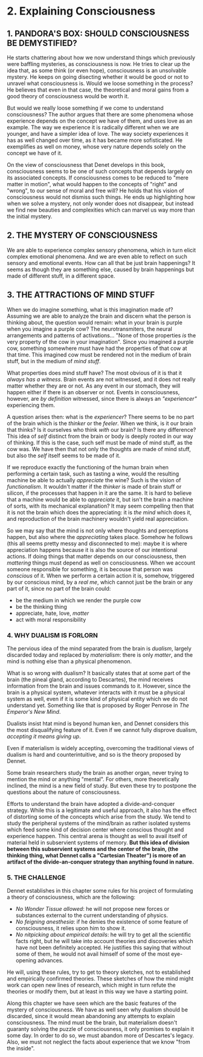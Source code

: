 # 2. Explaining Consciousness

## 1. PANDORA'S BOX: SHOULD CONSCIOUSNESS BE DEMYSTIFIED?

He starts chattering about how we now understand things which previously were baffling mysteries, as consciousness is now. He tries to clear up the idea that, as some think (or even hope), consciousness is an unsolvable mystery. He keeps on going disecting whether it would be good or not to unravel what consciousness is. Would we loose something in the process? He believes that even in that case, the theoretical and moral gains from a good theory of consciousness would be worth it.

But would we really loose something if we come to understand consciousness? The author argues that there are some phenomena whose experience depends on the concept we have of them, and uses love as an example. The way we experience it is radically different when we are younger, and have a simpler idea of love. The way society experiences it has as well changed over time, as it has became more sofisticated. He exemplifies as well on money, whose very nature depends solely on the concept we have of it.

On the view of consciousness that Denet develops in this book, consciousness seems to be one of such concepts that depends largely on its associated concepts. If consciousness comes to be reduced to "mere matter in motion", what would happen to the concepts of "right" and "wrong", to our sense of moral and free will? He holds that his vision of consciousness would not dismiss such things. He ends up highlighting how when we solve a mystery, not only wonder does not disappear, but instead we find new beauties and complexities which can marvel us way more than the initial mystery.

## 2. THE MYSTERY OF CONSCIOUSNESS

We are able to experience complex sensory phenomena, which in turn elicit complex emotional phenomena. And we are even able to reflect on such sensory and emotional events. How can all that be just brain happenings? It seems as though they are something else, caused by brain happenings but made of different stuff, in a different space.

## 3. THE ATTRACTIONS OF MIND STUFF

When we do imagine something, what is this imagination made of? Assuming we are able to analyze the brain and discern what the person is thinking about, the question would remain: what in your brain is purple when you imagine a purple cow? The neurotransmiters, the neural arrangements and patterns of activations... "None of those properties *is* the very property of the cow in your imagination". Since you imagined a purple cow, something somewhere must have had the properties of that cow at that time. This imagined cow must be rendered not in the medium of brain stuff, but in the medium of *mind stuff*.

What properties does mind stuff have? The most obvious of it is that it *always has a witness*. Brain events are not witnessed, and it does not really matter whether they are or not. As any event in our stomach, they will happen either if there is an observer or not. Events in consciousness, however, are *by definition* witnessed, since there is always an *"experiencer"* experiencing them.

A question arises then: what is the *experiencer*? There seems to be no part of the brain which is the *thinker* or the *feeler*. When we think, is it our brain that thinks? Is it ourselves who think *with* our brain? Is there any difference? This idea of *self* distinct from the brain or body is deeply rooted in our way of thinking. If this is the case, such self must be made of mind stuff, as the cow was. We have then that not only the thoughts are made of mind stuff, but also the *self* itself seems to be made of it.

If we reproduce exactly the functioning of the human brain when performing a certain task, such as tasting a wine, would the resulting machine be able to actually *appreciate* the wine? Such is the vision of *functionalism*. It wouldn't matter if the *thinker* is made of brain stuff or silicon, if the processes that happen in it are the same. It is hard to believe that a machine would be able to *appreciate* it, but isn't the brain a machine of sorts, with its mechanical explanation? It may seem compelling then that it is not the brain which does the appreciating: it is *the mind* which does it, and reproduction of the brain machinery wouldn't yield real appreciation.

So we may say that the mind is not only where thoughts and perceptions happen, but also where the *appreciating* takes place. Somehow he follows (this all seems pretty messy and disconnected to me): maybe it is where appreciation happens because it is also the source of our intentional actions. If doing things that matter depends on our consciousness, then *mattering* things must depend as well on consciousness. When we account someone responsible for something, it is becouse that person was *conscious* of it. When we perform a certain action it is, somehow, triggered by our conscious mind, by a *real me*, which cannot just be the brain or any part of it, since no part of the brain could:

- be the medium in which we render the purple cow
- be the thinking thing
- appreciate, hate, love, *matter*
- act with moral responsibility

### 4. WHY DUALISM IS FORLORN

The pervious idea of the mind separated from the brain is *dualism*, largely discarded today and replaced by *materialism*: there is only *matter*, and the mind is nothing else than a physical phenomenon.

What is so wrong with dualism? It basically states that at some part of the brain (the pineal gland, according to Descartes), the mind receives information from the brain and issues commands to it. However, since the brain is a physical system, whatever interacts with it must be a physical system as well, even if it is some kind of physical entity which we do not understand yet. Something like that is proposed by Roger Penrose in *The Emperor's New Mind*.

Dualists insist htat mind is beyond human ken, and Dennet considers this the most disqualifying feature of it. Even if we cannot fully disprove dualism, *accepting it means giving up*.

Even if materialism is widely accepting, overcoming the traditional views of dualism is hard and counterintuitive, and so is the theory proposed by Dennet.

Some brain researchers study the brain as another organ, never trying to mention the mind or anything "mental". For others, more theoretically inclined, the mind is a new field of study. But even these try to postpone the questions about the nature of consciousness.

Efforts to understand the brain have adopted a divide-and-conquer strategy. While this is a legitimate and useful approach, it also has the effect of distorting some of the concepts which arise from the study. We tend to study the peripheral systems of the mind/brain as rather isolated systems which feed some kind of decision center where conscious thought and experience happen. This central arena is thought as well to avail itself of material held in subservient systems of memory. **But this idea of division between this subservient systems and the center of the brain, (the thinking thing, what Dennet calls a "Cartesian Theater") is more of an artifact of the divide-an-conquer strategy than anything found in nature.**

### 5. THE CHALLENGE

Dennet establishes in this chapter some rules for his project of formulating a theory of consciousness, which are the following:

- *No Wonder Tissue allowed*: he will not propose new forces or substances external to the current understanding of physics.
- *No feigning anesthesia*: if he denies the existence of some feature of consciousness, it relies upon him to show it.
- *No nitpicking about empirical details*: he will try to get all the scientific facts right, but he will take into account theories and discoveries which have not been definitely accepted. He justifies this saying that without some of them, he would not avail himself of some of the most eye-opening advances.

He will, using these rules, try to get to theory sketches, not to established and empirically confirmed  theories. These sketches of how the mind might work can open new lines of research, which might in turn refute the theories or modify them, but at least in this way we have a starting point.

Along this chapter we have seen which are the basic features of the mystery of consciousness. We have as well seen why dualism should be discarded, since it would mean abandoning any attempts to explain consciousness. The mind must be the brain, but materialism doesn't guaranty solving the puzzle of consciousness, it only promises to explain it some day. In order to do so, we must abandon more of Descartes's legacy. Also, we must not neglect the facts about experience that we know "from the inside".
